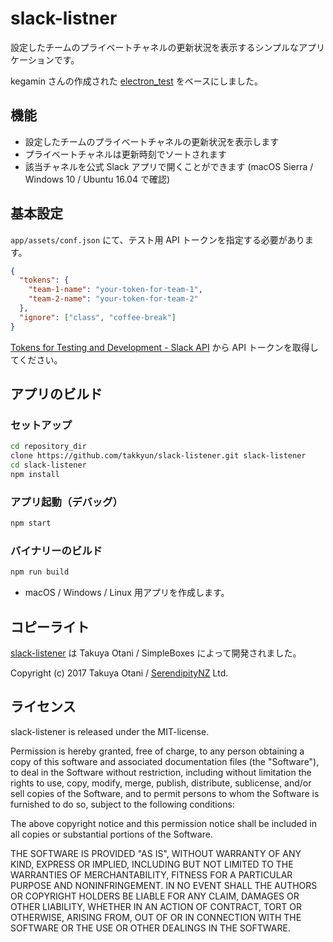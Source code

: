 # slack-listner

設定したチームのプライベートチャネルの更新状況を表示するシンプルなアプリケーションです。

kegamin さんの作成された [electron_test](https://github.com/kegamin/electron_test.git) をベースにしました。

## 機能

* 設定したチームのプライベートチャネルの更新状況を表示します
* プライベートチャネルは更新時刻でソートされます
* 該当チャネルを公式 Slack アプリで開くことができます (macOS Sierra / Windows 10 / Ubuntu 16.04 で確認)

## 基本設定

`app/assets/conf.json` にて、テスト用 API トークンを指定する必要があります。

```json
{
  "tokens": {
    "team-1-name": "your-token-for-team-1",
    "team-2-name": "your-token-for-team-2"
  },
  "ignore": ["class", "coffee-break"]
}
```

[Tokens for Testing and Development - Slack API](https://api.slack.com/docs/oauth-test-tokens) から API トークンを取得してください。


## アプリのビルド

### セットアップ

```bash
cd repository_dir
clone https://github.com/takkyun/slack-listener.git slack-listener
cd slack-listener
npm install
```

### アプリ起動（デバッグ）

```bash
npm start
```

### バイナリーのビルド

```bash
npm run build
```

* macOS / Windows / Linux 用アプリを作成します。

## コピーライト

[slack-listener](https://github.com/takkyun/slack-listener.gitC) は Takuya Otani / SimpleBoxes によって開発されました。

Copyright (c) 2017 Takuya Otani / [SerendipityNZ](http://serendipitynz.com/) Ltd.

## ライセンス

slack-listener is released under the MIT-license.

Permission is hereby granted, free of charge, to any person obtaining
a copy of this software and associated documentation files (the
"Software"), to deal in the Software without restriction, including
without limitation the rights to use, copy, modify, merge, publish,
distribute, sublicense, and/or sell copies of the Software, and to
permit persons to whom the Software is furnished to do so, subject to
the following conditions:

The above copyright notice and this permission notice shall be
included in all copies or substantial portions of the Software.

THE SOFTWARE IS PROVIDED "AS IS", WITHOUT WARRANTY OF ANY KIND,
EXPRESS OR IMPLIED, INCLUDING BUT NOT LIMITED TO THE WARRANTIES OF
MERCHANTABILITY, FITNESS FOR A PARTICULAR PURPOSE AND NONINFRINGEMENT.
IN NO EVENT SHALL THE AUTHORS OR COPYRIGHT HOLDERS BE LIABLE FOR ANY
CLAIM, DAMAGES OR OTHER LIABILITY, WHETHER IN AN ACTION OF CONTRACT,
TORT OR OTHERWISE, ARISING FROM, OUT OF OR IN CONNECTION WITH THE
SOFTWARE OR THE USE OR OTHER DEALINGS IN THE SOFTWARE.

